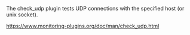 The check_udp plugin tests UDP connections with the specified host (or unix socket).

   
https://www.monitoring-plugins.org/doc/man/check_udp.html